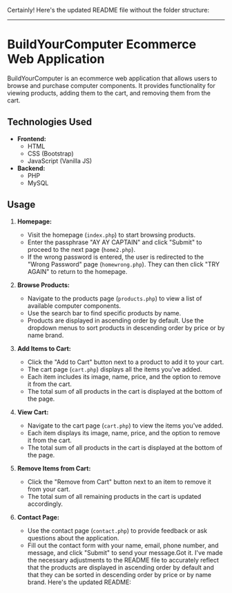Certainly! Here's the updated README file without the folder structure:

---

# BuildYourComputer Ecommerce Web Application

BuildYourComputer is an ecommerce web application that allows users to browse and purchase computer components. It provides functionality for viewing products, adding them to the cart, and removing them from the cart.

## Technologies Used

- **Frontend:**
  - HTML
  - CSS (Bootstrap)
  - JavaScript (Vanilla JS)
- **Backend:**
  - PHP
  - MySQL

## Usage

1. **Homepage:**
   - Visit the homepage (`index.php`) to start browsing products.
   - Enter the passphrase "AY AY CAPTAIN" and click "Submit" to proceed to the next page (`home2.php`).
   - If the wrong password is entered, the user is redirected to the "Wrong Password" page (`homewrong.php`). They can then click "TRY AGAIN" to return to the homepage.

2. **Browse Products:**
   - Navigate to the products page (`products.php`) to view a list of available computer components.
   - Use the search bar to find specific products by name.
   - Products are displayed in ascending order by default. Use the dropdown menus to sort products in descending order by price or by name brand.

3. **Add Items to Cart:**
   - Click the "Add to Cart" button next to a product to add it to your cart.
   - The cart page (`cart.php`) displays all the items you've added.
   - Each item includes its image, name, price, and the option to remove it from the cart.
   - The total sum of all products in the cart is displayed at the bottom of the page.

4. **View Cart:**
   - Navigate to the cart page (`cart.php`) to view the items you've added.
   - Each item displays its image, name, price, and the option to remove it from the cart.
   - The total sum of all products in the cart is displayed at the bottom of the page.

5. **Remove Items from Cart:**
   - Click the "Remove from Cart" button next to an item to remove it from your cart.
   - The total sum of all remaining products in the cart is updated accordingly.

6. **Contact Page:**
   - Use the contact page (`contact.php`) to provide feedback or ask questions about the application.
   - Fill out the contact form with your name, email, phone number, and message, and click "Submit" to send your message.Got it. I've made the necessary adjustments to the README file to accurately reflect that the products are displayed in ascending order by default and that they can be sorted in descending order by price or by name brand. Here's the updated README:
